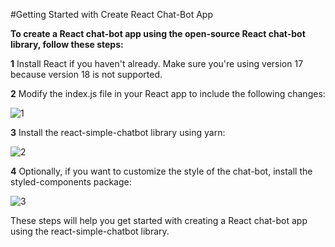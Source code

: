 #Getting Started with Create React Chat-Bot App

**To create a React chat-bot app using the open-source React chat-bot library, follow these steps:**

**1** Install React if you haven't already. Make sure you're using version 17 because version 18 is not supported.

**2** Modify the index.js file in your React app to include the following changes:

![1](https://github.com/hiteshcreator/Chat-Bot/assets/86715574/7d446f3f-af56-4e32-8e4c-8d1a5fb4f068)

**3** Install the react-simple-chatbot library using yarn:

![2](https://github.com/hiteshcreator/Chat-Bot/assets/86715574/484895d2-d7c2-4a54-bb42-8537c094276d)

**4** Optionally, if you want to customize the style of the chat-bot, install the styled-components package:

![3](https://github.com/hiteshcreator/Chat-Bot/assets/86715574/06c258ab-fa49-472b-b68e-0d9b9ea63602)

These steps will help you get started with creating a React chat-bot app using the react-simple-chatbot library.
